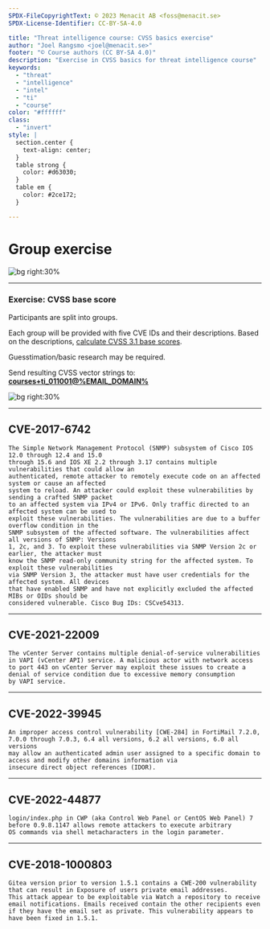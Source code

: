 ```yaml
---
SPDX-FileCopyrightText: © 2023 Menacit AB <foss@menacit.se>
SPDX-License-Identifier: CC-BY-SA-4.0

title: "Threat intelligence course: CVSS basics exercise"
author: "Joel Rangsmo <joel@menacit.se>"
footer: "© Course authors (CC BY-SA 4.0)"
description: "Exercise in CVSS basics for threat intelligence course"
keywords:
  - "threat"
  - "intelligence"
  - "intel"
  - "ti"
  - "course"
color: "#ffffff"
class:
  - "invert"
style: |
  section.center {
    text-align: center;
  }
  table strong {
    color: #d63030;
  }
  table em {
    color: #2ce172;
  }

---
```

<!-- _footer: "%ATTRIBUTION_PREFIX% Randy Adams (CC BY-SA 2.0)" -->
# Group exercise

![bg right:30%](images/10-abstract_pattern.jpg)

---
<!-- _footer: "%ATTRIBUTION_PREFIX% Randy Adams (CC BY-SA 2.0)" -->
### Exercise: CVSS base score
Participants are split into groups.  
  
Each group will be provided with five CVE IDs and
their descriptions. Based on the descriptions,
[calculate CVSS 3.1 base scores](https://www.first.org/cvss/calculator/3.1).  

Guesstimation/basic research may be required.  
  
Send resulting CVSS vector strings to:
**[courses+ti_011001@%EMAIL_DOMAIN%](mailto:courses+ti_011001@%EMAIL_DOMAIN%)**

![bg right:30%](images/10-abstract_pattern.jpg)


---
## CVE-2017-6742
```
The Simple Network Management Protocol (SNMP) subsystem of Cisco IOS 12.0 through 12.4 and 15.0
through 15.6 and IOS XE 2.2 through 3.17 contains multiple vulnerabilities that could allow an
authenticated, remote attacker to remotely execute code on an affected system or cause an affected
system to reload. An attacker could exploit these vulnerabilities by sending a crafted SNMP packet
to an affected system via IPv4 or IPv6. Only traffic directed to an affected system can be used to
exploit these vulnerabilities. The vulnerabilities are due to a buffer overflow condition in the
SNMP subsystem of the affected software. The vulnerabilities affect all versions of SNMP: Versions
1, 2c, and 3. To exploit these vulnerabilities via SNMP Version 2c or earlier, the attacker must
know the SNMP read-only community string for the affected system. To exploit these vulnerabilities
via SNMP Version 3, the attacker must have user credentials for the affected system. All devices
that have enabled SNMP and have not explicitly excluded the affected MIBs or OIDs should be
considered vulnerable. Cisco Bug IDs: CSCve54313.
```

---
## CVE-2021-22009
```
The vCenter Server contains multiple denial-of-service vulnerabilities
in VAPI (vCenter API) service. A malicious actor with network access
to port 443 on vCenter Server may exploit these issues to create a
denial of service condition due to excessive memory consumption
by VAPI service.
```

---
## CVE-2022-39945
```
An improper access control vulnerability [CWE-284] in FortiMail 7.2.0,
7.0.0 through 7.0.3, 6.4 all versions, 6.2 all versions, 6.0 all versions
may allow an authenticated admin user assigned to a specific domain to
access and modify other domains information via
insecure direct object references (IDOR).
```

---
## CVE-2022-44877
```
login/index.php in CWP (aka Control Web Panel or CentOS Web Panel) 7
before 0.9.8.1147 allows remote attackers to execute arbitrary
OS commands via shell metacharacters in the login parameter.
```

---
## CVE-2018-1000803
```
Gitea version prior to version 1.5.1 contains a CWE-200 vulnerability
that can result in Exposure of users private email addresses.
This attack appear to be exploitable via Watch a repository to receive
email notifications. Emails received contain the other recipients even
if they have the email set as private. This vulnerability appears to
have been fixed in 1.5.1.
```
